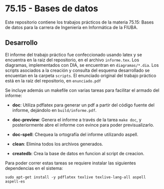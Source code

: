 # 75.15 - Bases de datos

Este repositorio contiene los trabajos prácticos de la materia 75.15: Bases de
datos para la carrera de Ingeniería en Informática de la FIUBA.

## Desarrollo

El informe del trabajo práctico fue confeccionado usando latex y se encuentra
en la raiz del repositorio, en el archivo `informe.tex`. Los diagramas,
implementados con DIA, se encuentran en `diagramas/*.dia`. Los scripts
asociados a la creación y consulta del esquema desarrollado se encuentan en la
carpeta `scripts`. El enunciado original del trabajo práctico está en la raíz
del repositorio, en `enunciado.pdf`

Se incluye además un makefile con varias tareas para facilitar el armado del
informe:

* **doc**: Utiliza pdflatex para generar un pdf a partir del código fuente del
  informe, dejándolo en `build/informe.pdf`.

* **doc-preview**: Genera el informe a través de la tarea `make doc`, y
  posteriormente abre el informe con evince para poder previsualizarlo.

* **doc-spell**: Chequea la ortografía del informe utilizando aspell.

* **clean**: Elimina todos los archivos generados.

* **createdb**: Crea la base de datos en funcion al script de creacion.

Para poder correr estas tareas se requiere instalar las siguientes dependencias
en el sistema:

```
sudo apt-get install -y pdflatex texlive texlive-lang-all aspell aspell-es
```

